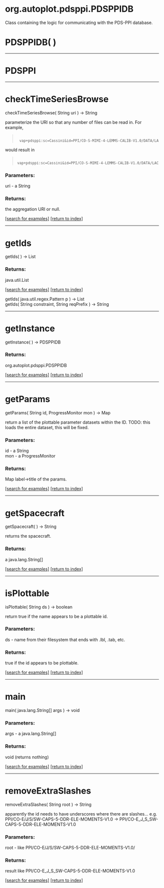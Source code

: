# org.autoplot.pdsppi.PDSPPIDB

Class containing the logic for communicating with the PDS-PPI database.

# PDSPPIDB( )


***
<a name="PDSPPI"></a>
# PDSPPI



***
<a name="checkTimeSeriesBrowse"></a>
# checkTimeSeriesBrowse
checkTimeSeriesBrowse( String uri ) &rarr; String

parameterize the URI so that any number of files can be read in.  For example,
<blockquote><pre><small>
 vap+pdsppi:sc=Cassini&id=PPI/CO-S-MIMI-4-LEMMS-CALIB-V1.0/DATA/LACCAVG0_1MIN/2006/LACCAVG0_1MIN_2006269_01&param=E0
</small></pre></blockquote>
 would result in 
<blockquote><pre><small>
vap+pdsppi:sc=Cassini&id=PPI/CO-S-MIMI-4-LEMMS-CALIB-V1.0/DATA/LACCAVG0_1MIN/$Y/LACCAVG0_1MIN_$Y$j_01&param=E0
</small></pre></blockquote>

### Parameters:
uri - a String

### Returns:
the aggregation URI or null.

<a href="https://github.com/autoplot/dev/search?q=checkTimeSeriesBrowse&unscoped_q=checkTimeSeriesBrowse">[search for examples]</a>
<a href="https://github.com/autoplot/documentation/blob/master/javadoc/index-all.md">[return to index]</a>

***
<a name="getIds"></a>
# getIds
getIds(  ) &rarr; List



### Returns:
java.util.List


<a href="https://github.com/autoplot/dev/search?q=getIds&unscoped_q=getIds">[search for examples]</a>
<a href="https://github.com/autoplot/documentation/blob/master/javadoc/index-all.md">[return to index]</a>

getIds( java.util.regex.Pattern p ) &rarr; List<br>
getIds( String constraint, String reqPrefix ) &rarr; String<br>
***
<a name="getInstance"></a>
# getInstance
getInstance(  ) &rarr; PDSPPIDB



### Returns:
org.autoplot.pdsppi.PDSPPIDB


<a href="https://github.com/autoplot/dev/search?q=getInstance&unscoped_q=getInstance">[search for examples]</a>
<a href="https://github.com/autoplot/documentation/blob/master/javadoc/index-all.md">[return to index]</a>

***
<a name="getParams"></a>
# getParams
getParams( String id, ProgressMonitor mon ) &rarr; Map

return a list of the plottable parameter datasets within the ID.
 TODO: this loads the entire dataset, this will be fixed.

### Parameters:
id - a String
<br>mon - a ProgressMonitor

### Returns:
Map label->title of the params.

<a href="https://github.com/autoplot/dev/search?q=getParams&unscoped_q=getParams">[search for examples]</a>
<a href="https://github.com/autoplot/documentation/blob/master/javadoc/index-all.md">[return to index]</a>

***
<a name="getSpacecraft"></a>
# getSpacecraft
getSpacecraft(  ) &rarr; String

returns the spacecraft.

### Returns:
a java.lang.String[]


<a href="https://github.com/autoplot/dev/search?q=getSpacecraft&unscoped_q=getSpacecraft">[search for examples]</a>
<a href="https://github.com/autoplot/documentation/blob/master/javadoc/index-all.md">[return to index]</a>

***
<a name="isPlottable"></a>
# isPlottable
isPlottable( String ds ) &rarr; boolean

return true if the name appears to be a plottable id.

### Parameters:
ds - name from their filesystem that ends with .lbl, .tab, etc.

### Returns:
true if the id appears to be plottable.

<a href="https://github.com/autoplot/dev/search?q=isPlottable&unscoped_q=isPlottable">[search for examples]</a>
<a href="https://github.com/autoplot/documentation/blob/master/javadoc/index-all.md">[return to index]</a>

***
<a name="main"></a>
# main
main( java.lang.String[] args ) &rarr; void



### Parameters:
args - a java.lang.String[]

### Returns:
void (returns nothing)


<a href="https://github.com/autoplot/dev/search?q=main&unscoped_q=main">[search for examples]</a>
<a href="https://github.com/autoplot/documentation/blob/master/javadoc/index-all.md">[return to index]</a>

***
<a name="removeExtraSlashes"></a>
# removeExtraSlashes
removeExtraSlashes( String root ) &rarr; String

apparently the id needs to have underscores where there are slashes...  e.g.
 PPI/CO-E/J/S/SW-CAPS-5-DDR-ELE-MOMENTS-V1.0 -> PPI/CO-E_J_S_SW-CAPS-5-DDR-ELE-MOMENTS-V1.0

### Parameters:
root - like PPI/CO-E/J/S/SW-CAPS-5-DDR-ELE-MOMENTS-V1.0/

### Returns:
result like PPI/CO-E_J_S_SW-CAPS-5-DDR-ELE-MOMENTS-V1.0

<a href="https://github.com/autoplot/dev/search?q=removeExtraSlashes&unscoped_q=removeExtraSlashes">[search for examples]</a>
<a href="https://github.com/autoplot/documentation/blob/master/javadoc/index-all.md">[return to index]</a>

